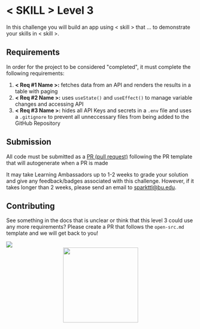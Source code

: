 # < SKILL > Level 3
In this challenge you will build an app using < skill > that ... to demonstrate your skills in < skill >.

## Requirements
In order for the project to be considered "completed", it must complete the following requirements:
1. **< Req #1 Name >:** fetches data from an API and renders the results in a table with paging
2. **< Req #2 Name >:** uses `useState()` and `useEffect()` to manage variable changes and accessing API
3. **< Req #3 Name >:** hides all API Keys and secrets in a `.env` file and uses a `.gitignore` to prevent all unneccessary files from being added to the GitHub Repository

## Submission 
All code must be submitted as a [PR (pull request)](https://docs.github.com/en/pull-requests/collaborating-with-pull-requests/proposing-changes-to-your-work-with-pull-requests/creating-a-pull-request#creating-the-pull-request) following the PR template that will autogenerate when a PR is made

It may take Learning Ambassadors up to 1-2 weeks to grade your solution and give any feedback/badges associated with this challenge. However, if it takes longer than 2 weeks, please send an email to sparkttl@bu.edu.

## Contributing
See something in the docs that is unclear or think that this level 3 could use any more requirements? Please create a PR that follows the `open-src.md` template and we will get back to you!


<a href="https://github.com/{{repo_url}}/graphs/contributors">
  <img src="https://github.com/{{repo_url}}/contributors.svg" />
</a>


<!-- PUT GOLD BADGE OF SKILL HERE -->
<div style="display: flex; align-items: center; justify-content: center;">
<img src="https://pngimg.com/d/gold_medal_PNG28.png" width='200'/>
</div>